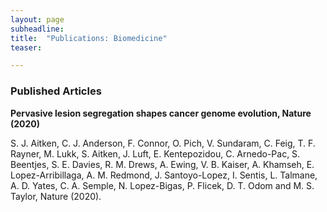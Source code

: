 ```yaml
---
layout: page
subheadline:
title:  "Publications: Biomedicine"
teaser: 

---
```

<!--- <strong>Preprints</strong> --->

<h3>Published Articles</h3>

<strong><emph>Pervasive lesion segregation shapes cancer genome evolution</emph>,  Nature (2020)</strong>

S. J. Aitken, C. J. Anderson, F. Connor, O. Pich, V. Sundaram, C. Feig, T. F. Rayner, M. Lukk,  S. Aitken, J. Luft, E. Kentepozidou, C. Arnedo-Pac, S. Beentjes, S. E. Davies, R. M. Drews, A. Ewing, V. B. Kaiser, A. Khamseh, E. Lopez-Arribillaga, A. M. Redmond, J. Santoyo-Lopez, I. Sentis, L. Talmane, A. D. Yates, C. A. Semple, N. Lopez-Bigas, P. Flicek, D. T. Odom and M. S. Taylor, Nature (2020). 